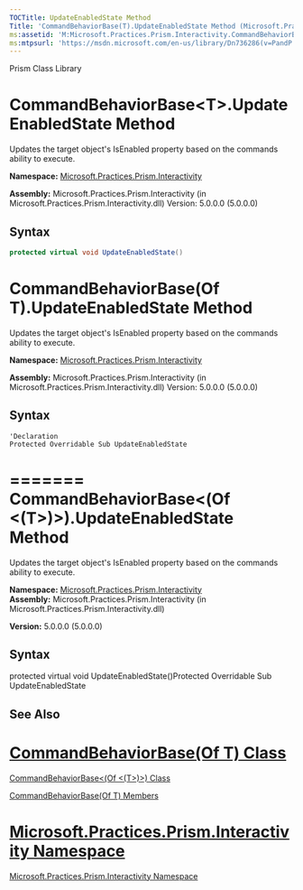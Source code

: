 ```yaml
---
TOCTitle: UpdateEnabledState Method
Title: 'CommandBehaviorBase(T).UpdateEnabledState Method (Microsoft.Practices.Prism.Interactivity)'
ms:assetid: 'M:Microsoft.Practices.Prism.Interactivity.CommandBehaviorBase\`1.UpdateEnabledState'
ms:mtpsurl: 'https://msdn.microsoft.com/en-us/library/Dn736286(v=PandP.50)'
---
```


Prism Class Library

# CommandBehaviorBase&lt;T&gt;.UpdateEnabledState Method

Updates the target object's IsEnabled property based on the commands ability to execute.

**Namespace:** [Microsoft.Practices.Prism.Interactivity](https://msdn.microsoft.com/en-us/library/microsoft.practices.prism.interactivity(v=pandp.50))

**Assembly:** Microsoft.Practices.Prism.Interactivity (in Microsoft.Practices.Prism.Interactivity.dll) Version: 5.0.0.0 (5.0.0.0)

## Syntax
```C#
protected virtual void UpdateEnabledState()
```

# CommandBehaviorBase(Of T).UpdateEnabledState Method

Updates the target object's IsEnabled property based on the commands ability to execute.

**Namespace:** [Microsoft.Practices.Prism.Interactivity](https://msdn.microsoft.com/en-us/library/microsoft.practices.prism.interactivity(v=pandp.50))

**Assembly:** Microsoft.Practices.Prism.Interactivity (in Microsoft.Practices.Prism.Interactivity.dll) Version: 5.0.0.0 (5.0.0.0)

## Syntax
```VB
'Declaration
Protected Overridable Sub UpdateEnabledState
```
=======
CommandBehaviorBase&lt;(Of &lt;(T&gt;)&gt;).UpdateEnabledState Method
=========================================================================

Updates the target object's IsEnabled property based on the commands ability to execute.

**Namespace:** [Microsoft.Practices.Prism.Interactivity](https://msdn.microsoft.com/library/microsoft.practices.prism.interactivity)
**Assembly:** Microsoft.Practices.Prism.Interactivity (in Microsoft.Practices.Prism.Interactivity.dll)

**Version:** 5.0.0.0 (5.0.0.0)

## Syntax


protected virtual void UpdateEnabledState()Protected Overridable Sub UpdateEnabledState

## See Also


[CommandBehaviorBase(Of T) Class](https://msdn.microsoft.com/en-us/library/dn736144(v=pandp.50))
=======

[CommandBehaviorBase&lt;(Of &lt;(T&gt;)&gt;) Class](https://msdn.microsoft.com/library/microsoft.practices.prism.interactivity.commandbehaviorbase%601)


[CommandBehaviorBase(Of T) Members](https://msdn.microsoft.com/en-us/library/dn741423(v=pandp.50))


[Microsoft.Practices.Prism.Interactivity Namespace](https://msdn.microsoft.com/en-us/library/microsoft.practices.prism.interactivity(v=pandp.50))
=======
[Microsoft.Practices.Prism.Interactivity Namespace](https://msdn.microsoft.com/library/microsoft.practices.prism.interactivity)

